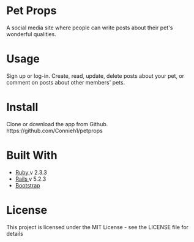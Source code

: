 <h1>Pet Props</h1>
A social media site where people can write posts about their pet's wonderful qualities.

<h1>Usage</h1>
Sign up or log-in. Create, read, update, delete posts about your pet, or comment on posts about other members' pets.

<h1>Install</h1>
Clone or download the app from Github. https://github.com/Connieh1/petprops

<h1>Built With</h1>
<ul>
	<li>
		<a href="https://www.ruby-lang.org/en/"> Ruby </a> v 2.3.3
	</li>
	<li>
		<a href="https://github.com/rails/rails"> Rails </a> v 5.2.3
	</li>
	<li>
		<a href="https://getbootstrap.com/"> Bootstrap </a>
	</li>
</ul>

<h1>License</h1>
This project is licensed under the MIT License - see the LICENSE file for details



